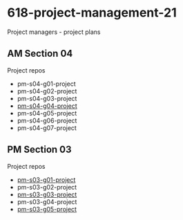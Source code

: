 # 618-project-management-21

Project managers - project plans

## AM Section 04

Project repos

- pm-s04-g01-project
- pm-s04-g02-project
- pm-s04-g03-project
- [pm-s04-g04-project](https://github.com/pramod096/pm-s04-g04-project)
- pm-s04-g05-project
- pm-s04-g06-project
- pm-s04-g07-project

## PM Section 03

Project repos

- [pm-s03-g01-project](https://github.com/giridhar196/pm-s03-g01-project)
- pm-s03-g02-project
- [pm-s03-g03-project](https://github.com/VenkatGadde9999/pm-s03-g03-project)
- pm-s03-g04-project
- [pm-s03-g05-project](https://github.com/GUNDAANUTEJ/pm-s03-g05-project)
